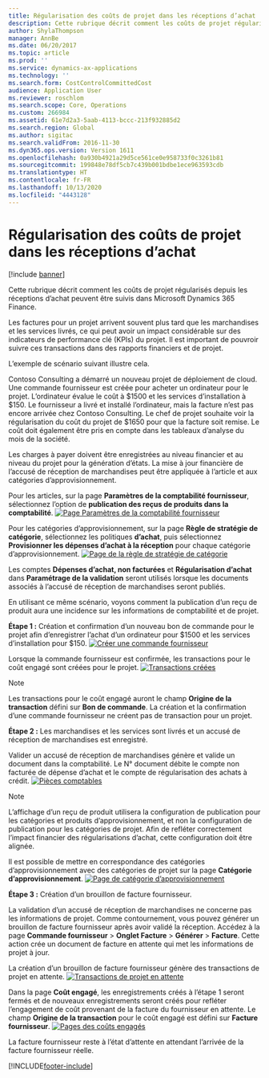 ```yaml
---
title: Régularisation des coûts de projet dans les réceptions d’achat
description: Cette rubrique décrit comment les coûts de projet régularisés depuis les réceptions d’achat peuvent être suivis dans Microsoft Dynamics 365 Finance.
author: ShylaThompson
manager: AnnBe
ms.date: 06/20/2017
ms.topic: article
ms.prod: ''
ms.service: dynamics-ax-applications
ms.technology: ''
ms.search.form: CostControlCommittedCost
audience: Application User
ms.reviewer: roschlom
ms.search.scope: Core, Operations
ms.custom: 266984
ms.assetid: 61e7d2a3-5aab-4113-bccc-213f932885d2
ms.search.region: Global
ms.author: sigitac
ms.search.validFrom: 2016-11-30
ms.dyn365.ops.version: Version 1611
ms.openlocfilehash: 0a930b4921a29d5ce561ce0e958733f0c3261b81
ms.sourcegitcommit: 199848e78df5cb7c439b001bdbe1ece963593cdb
ms.translationtype: HT
ms.contentlocale: fr-FR
ms.lasthandoff: 10/13/2020
ms.locfileid: "4443128"
---
```

# <a name="project-cost-accrual-on-purchase-receipts"></a>Régularisation des coûts de projet dans les réceptions d’achat

[!include [banner](../includes/banner.md)]

Cette rubrique décrit comment les coûts de projet régularisés depuis les réceptions d’achat peuvent être suivis dans Microsoft Dynamics 365 Finance. 

Les factures pour un projet arrivent souvent plus tard que les marchandises et les services livrés, ce qui peut avoir un impact considérable sur des indicateurs de performance clé (KPIs) du projet. Il est important de pouvroir suivre ces transactions dans des rapports financiers et de projet.

L’exemple de scénario suivant illustre cela. 

Contoso Consulting a démarré un nouveau projet de déploiement de cloud. Une commande fournisseur est créée pour acheter un ordinateur pour le projet. L’ordinateur évalue le coût à $1500 et les services d’installation à $150. Le fournisseur a livré et installé l’ordinateur, mais la facture n’est pas encore arrivée chez Contoso Consulting. Le chef de projet souhaite voir la régularisation du coût du projet de $1650 pour que la facture soit remise. Le coût doit également être pris en compte dans les tableaux d’analyse du mois de la société. 

Les charges à payer doivent être enregistrées au niveau financier et au niveau du projet pour la génération d’états. La mise à jour financière de l’accusé de réception de marchandises peut être appliquée à l’article et aux catégories d’approvisionnement. 

Pour les articles, sur la page **Paramètres de la comptabilité fournisseur**, sélectionnez l’option de **publication des reçus de produits dans la comptabilité**.
[![Page Paramètres de la comptabilité fournisseur](./media/accruals1-1024x409.png)](./media/accruals1.png) 

Pour les catégories d’approvisionnement, sur la page **Règle de stratégie de catégorie**, sélectionnez les politiques **d’achat**, puis sélectionnez **Provisionner les dépenses d’achat à la réception** pour chaque catégorie d’approvisionnement.
[![Page de la règle de stratégie de catégorie](./media/accruals2-1024x569.png)](./media/accruals2.png) 

Les comptes **Dépenses d’achat, non facturées** et **Régularisation d’achat** dans **Paramétrage de la validation** seront utilisés lorsque les documents associés à l’accusé de réception de marchandises seront publiés.

En utilisant ce même scénario, voyons comment la publication d’un reçu de produit aura une incidence sur les informations de comptabilité et de projet. 

**Étape 1 :** Création et confirmation d’un nouveau bon de commande pour le projet afin d’enregistrer l’achat d’un ordinateur pour $1500 et les services d’installation pour $150.
[![Créer une commande fournisseur](./media/accruals4-1024x497.png)](./media/accruals4.png) 

Lorsque la commande fournisseur est confirmée, les transactions pour le coût engagé sont créées pour le projet. 
[![Transactions créées](./media/accruals5-1024x219.png)](./media/accruals5.png) 

> [!NOTE]
> Les transactions pour le coût engagé auront le champ **Origine de la transaction** défini sur **Bon de commande**. La création et la confirmation d’une commande fournisseur ne créent pas de transaction pour un projet. 

**Étape 2 :** Les marchandises et les services sont livrés et un accusé de réception de marchandises est enregistré. 

Valider un accusé de réception de marchandises génère et valide un document dans la comptabilité. Le N° document débite le compte non facturée de dépense d’achat et le compte de régularisation des achats à crédit. 
[![Pièces comptables](./media/accruals6-1024x214.png)](./media/accruals6.png)

> [!NOTE]
> L’affichage d’un reçu de produit utilisera la configuration de publication pour les catégories et produits d’approvisionnement, et non la configuration de publication pour les catégories de projet. Afin de refléter correctement l’impact financier des régularisations d’achat, cette configuration doit être alignée. 

Il est possible de mettre en correspondance des catégories d’approvisionnement avec des catégories de projet sur la page **Catégorie d’approvisionnement**.
[![Page de catégorie d’approvisionnement](./media/accruals7-1024x390.png)](./media/accruals7.png)

**Étape 3 :** Création d’un brouillon de facture fournisseur. 

La validation d’un accusé de réception de marchandises ne concerne pas les informations de projet. Comme contournement, vous pouvez générer un brouillon de facture fournisseur après avoir validé la réception. Accédez à la page **Commande fournisseur** &gt; **Onglet Facture** &gt; **Générer** &gt; **Facture**. Cette action crée un document de facture en attente qui met les informations de projet à jour. 

La création d’un brouillon de facture fournisseur génère des transactions de projet en attente. 
[![Transactions de projet en attente](./media/accruals8-1024x225.png)](./media/accruals8.png) 

Dans la page **Coût engagé**, les enregistrements créés à l’étape 1 seront fermés et de nouveaux enregistrements seront créés pour refléter l’engagement de coût provenant de la facture du fournisseur en attente. Le champ **Origine de la transaction** pour le coût engagé est défini sur **Facture fournisseur**.
[![Pages des coûts engagés](./media/accruals9-1024x200.png)](./media/accruals9.png)

La facture fournisseur reste à l’état d’attente en attendant l’arrivée de la facture fournisseur réelle.





[!INCLUDE[footer-include](../../includes/footer-banner.md)]
